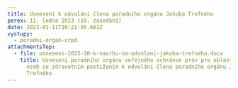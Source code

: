 ```yaml
---
title: Usnesení k odvolání člena poradního orgánu Jakuba Trefného
perex: 11. ledna 2023 (10. zasedání)
date: 2023-01-11T16:21:50.661Z
vystupy:
  - poradni-organ-crpd
attachmentsTop:
  - file: usneseni-2023-10-k-navrhu-na-odvolani-jakuba-trefneho.docx
    title: Usnesení poradního orgánu veřejného ochránce práv pro oblast ochrany práv
      osob se zdravotním postižením k odvolání člena poradního orgánu Jakuba
      Trefného
---
```

